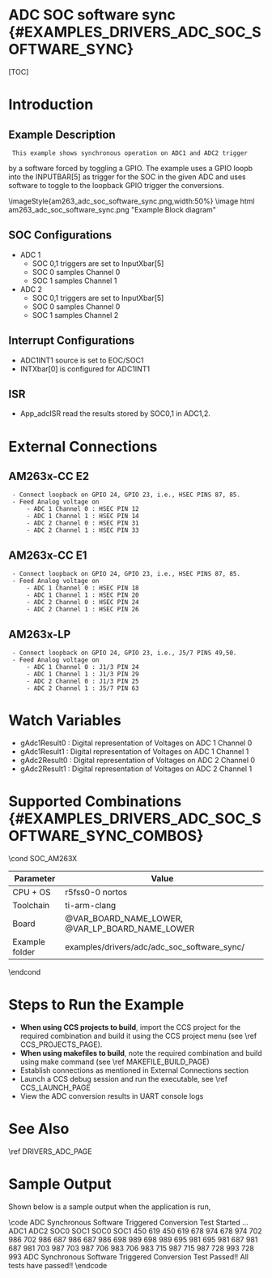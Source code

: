 # ADC SOC software sync {#EXAMPLES_DRIVERS_ADC_SOC_SOFTWARE_SYNC}

[TOC]

# Introduction

## Example Description
     This example shows synchronous operation on ADC1 and ADC2 trigger
by a software forced by toggling a GPIO. The example uses a GPIO loopb
into the INPUTBAR[5] as trigger for the SOC in the given ADC and uses
software to toggle to the loopback GPIO trigger the conversions.

\imageStyle{am263_adc_soc_software_sync.png,width:50%}
\image html am263_adc_soc_software_sync.png "Example Block diagram"
## SOC Configurations
- ADC 1
     - SOC 0,1 triggers are set to InputXbar[5]
     - SOC 0 samples Channel 0
     - SOC 1 samples Channel 1
- ADC 2
     - SOC 0,1 triggers are set to InputXbar[5]
     - SOC 0 samples Channel 0
     - SOC 1 samples Channel 2
## Interrupt Configurations
- ADC1INT1 source is set to EOC/SOC1
- INTXbar[0] is configured for ADC1INT1
## ISR
- App_adcISR read the results stored by SOC0,1 in ADC1,2.
# External Connections
## AM263x-CC E2
     - Connect loopback on GPIO 24, GPIO 23, i.e., HSEC PINS 87, 85.
     - Feed Analog voltage on
         - ADC 1 Channel 0 : HSEC PIN 12
         - ADC 1 Channel 1 : HSEC PIN 14
         - ADC 2 Channel 0 : HSEC PIN 31
         - ADC 2 Channel 1 : HSEC PIN 33

## AM263x-CC E1
     - Connect loopback on GPIO 24, GPIO 23, i.e., HSEC PINS 87, 85.
     - Feed Analog voltage on
         - ADC 1 Channel 0 : HSEC PIN 18
         - ADC 1 Channel 1 : HSEC PIN 20
         - ADC 2 Channel 0 : HSEC PIN 24
         - ADC 2 Channel 1 : HSEC PIN 26
## AM263x-LP
     - Connect loopback on GPIO 24, GPIO 23, i.e., J5/7 PINS 49,50.
     - Feed Analog voltage on
         - ADC 1 Channel 0 : J1/3 PIN 24
         - ADC 1 Channel 1 : J1/3 PIN 29
         - ADC 2 Channel 0 : J1/3 PIN 25
         - ADC 2 Channel 1 : J5/7 PIN 63
# Watch Variables
- gAdc1Result0 : Digital representation of Voltages on ADC 1 Channel 0
- gAdc1Result1 : Digital representation of Voltages on ADC 1 Channel 1
- gAdc2Result0 : Digital representation of Voltages on ADC 2 Channel 0
- gAdc2Result1 : Digital representation of Voltages on ADC 2 Channel 1

# Supported Combinations {#EXAMPLES_DRIVERS_ADC_SOC_SOFTWARE_SYNC_COMBOS}

\cond SOC_AM263X

 Parameter      | Value
 ---------------|-----------
 CPU + OS       | r5fss0-0 nortos
 Toolchain      | ti-arm-clang
 Board          | @VAR_BOARD_NAME_LOWER, @VAR_LP_BOARD_NAME_LOWER
 Example folder | examples/drivers/adc/adc_soc_software_sync/

\endcond

# Steps to Run the Example

- **When using CCS projects to build**, import the CCS project for the required combination
  and build it using the CCS project menu (see \ref CCS_PROJECTS_PAGE).
- **When using makefiles to build**, note the required combination and build using
  make command (see \ref MAKEFILE_BUILD_PAGE)
- Establish connections as mentioned in External Connections section
- Launch a CCS debug session and run the executable, see \ref CCS_LAUNCH_PAGE
- View the ADC conversion results in UART console logs

# See Also

\ref DRIVERS_ADC_PAGE

# Sample Output

Shown below is a sample output when the application is run,

\code
ADC Synchronous Software Triggered Conversion Test Started ...
	ADC1		ADC2
	SOC0  SOC1	SOC0  SOC1
	450 	619 	450 	619
	678 	974 	678 	974
	702 	986 	702 	986
	687 	986 	687 	986
	698 	989 	698 	989
	695 	981 	695 	981
	687 	981 	687 	981
	703 	987 	703 	987
	706 	983 	706 	983
	715 	987 	715 	987
	728 	993 	728 	993
ADC Synchronous Software Triggered Conversion Test Passed!!
All tests have passed!!
\endcode
